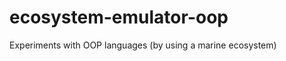 ecosystem-emulator-oop
======================

Experiments with OOP languages (by using a marine ecosystem)
